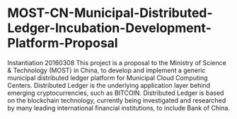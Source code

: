 # MOST-CN-Municipal-Distributed-Ledger-Incubation-Development-Platform-Proposal
Instantiation 20160308
This project is a proposal to the Ministry of Science & Technology (MOST) in China, to develop and implement a generic municipal distributed ledger platform for Municipal Cloud Computing Centers. Distributed Ledger is the underlying application layer behind emerging cryptocurrencies, such as BITCOIN. Distributed Ledger is based on the blockchain technology, currently being investigated and researched by many leading international financial institutions, to include Bank of China.
